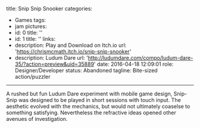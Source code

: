 title: Snip Snip Snooker
categories:
  - Games
tags:
  - jam
pictures:
  - id: 0
    title: ''
  - id: 1
    title: ''
links:
  - description: Play and Download on Itch.io
    url: 'https://chrismcmath.itch.io/snip-snip-snooker'
  - description: Ludum Dare
    url: 'http://ludumdare.com/compo/ludum-dare-35/?action=preview&uid=35889'
date: 2016-04-18 12:09:01
role: Designer/Developer
status: Abandoned
tagline: Bite-sized action/puzzler
---

A rushed but fun Ludum Dare experiment with mobile game design, Snip-Snip was designed to be played in short sessions with touch input. The aesthetic evolved with the mechanics, but would not ultimately coaselse to something satisfying. Nevertheless the refractive ideas opened other avenues of investigation.
